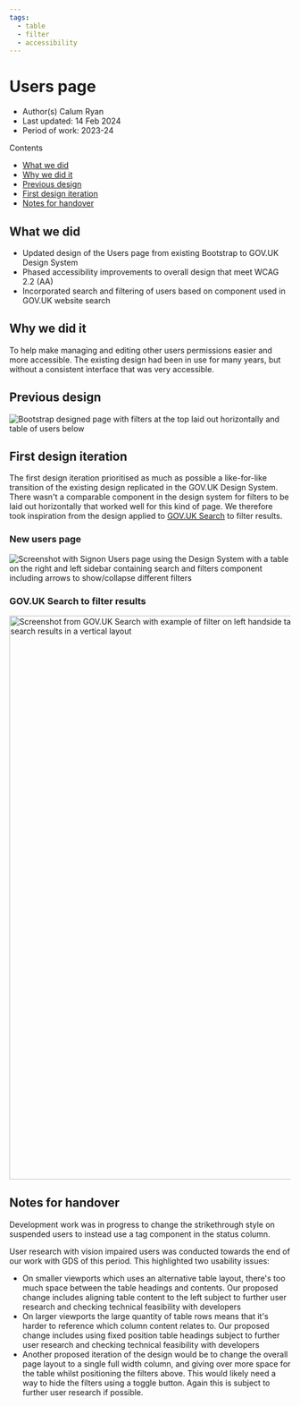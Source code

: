 ```yaml
---
tags:
  - table
  - filter
  - accessibility
---
```


# Users page
- Author(s) Calum Ryan
- Last updated: 14 Feb 2024
- Period of work: 2023-24

Contents
- [What we did](#what-we-did)
- [Why we did it](#why-we-did-it)
- [Previous design](#previous-design)
- [First design iteration](#first-design-iteration)
- [Notes for handover](#notes-for-handover)
 
## What we did
- Updated design of the Users page from existing Bootstrap to GOV.UK Design System
- Phased accessibility improvements to overall design that meet WCAG 2.2 (AA)
- Incorporated search and filtering of users based on component used in GOV.UK website search

## Why we did it
To help make managing and editing other users permissions easier and more accessible. The existing design had been in use for many years, but without a consistent interface that was very accessible.

## Previous design
![Bootstrap designed page with filters at the top laid out horizontally and table of users below](https://github.com/dxw/gds-publishing/assets/2226904/18aff832-4411-43bf-b546-1b4c914a9259)

## First design iteration
The first design iteration prioritised as much as possible a like-for-like transition of the existing design replicated in the GOV.UK Design System. There wasn't a comparable component in the design system for filters to be laid out horizontally that worked well for this kind of page. We therefore took inspiration from the design applied to [GOV.UK Search](https://www.gov.uk/search/all?keywords=article&order=relevance) to filter results.

### New users page
![Screenshot with Signon Users page using the Design System with a table on the right and left sidebar containing search and filters component including arrows to show/collapse different filters](https://github.com/dxw/gds-publishing/assets/2226904/58b2db04-c11f-45ac-89ef-e688f684fc2b)

### GOV.UK Search to filter results
<img width="1008" alt="Screenshot from GOV.UK Search with example of filter on left handside taking up about 1/3 of the page and the remaining 2/3 of the page showing search results in a vertical layout" src="https://github.com/dxw/gds-publishing/assets/2226904/573df890-9e95-414d-990e-322e54358caf">

## Notes for handover
Development work was in progress to change the strikethrough style on suspended users to instead use a tag component in the status column.

User research with vision impaired users was conducted towards the end of our work with GDS of this period. This highlighted two usability issues:
- On smaller viewports which uses an alternative table layout, there's too much space between the table headings and contents. Our proposed change includes aligning table content to the left subject to further user research and checking technical feasibility with developers
- On larger viewports the large quantity of table rows means that it's harder to reference which column content relates to. Our proposed change includes using fixed position table headings subject to further user research and checking technical feasibility with developers
- Another proposed iteration of the design would be to change the overall page layout to a single full width column, and giving over more space for the table whilst positioning the filters above. This would likely need a way to hide the filters using a toggle button. Again this is subject to further user research if possible.
